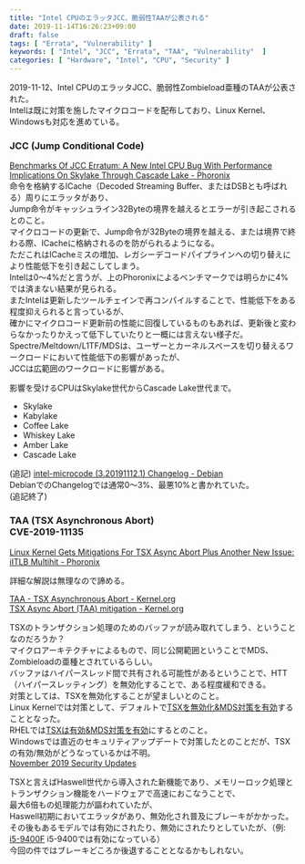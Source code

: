 ```yaml
---
title: "Intel CPUのエラッタJCC、脆弱性TAAが公表される"
date: 2019-11-14T16:26:23+09:00
draft: false
tags: [ "Errata", "Vulnerability" ]
keywords: [ "Intel", "JCC", "Errata", "TAA", "Vulnerability"  ]
categories: [ "Hardware", "Intel", "CPU", "Security" ]
---
```


2019-11-12、Intel CPUのエラッタJCC、脆弱性Zombieload亜種のTAAが公表された。  
Intelは既に対策を施したマイクロコードを配布しており、Linux Kernel、Windowsも対応を進めている。  

### JCC (Jump Conditional Code)
[Benchmarks Of JCC Erratum: A New Intel CPU Bug With Performance Implications On Skylake Through Cascade Lake - Phoronix](https://www.phoronix.com/scan.php?page=article&item=intel-jcc-microcode&num=1)  
命令を格納するICache（Decoded Streaming Buffer、またはDSBとも呼ばれる）周りにエラッタがあり、  
Jump命令がキャッシュライン32Byteの境界を越えるとエラーが引き起こされるとのこと。  
マイクロコードの更新で、Jump命令が32Byteの境界を越える、または境界で終わる際、ICacheに格納されるのを防がられるようになる。  
ただこれはICacheミスの増加、レガシーデコードパイプラインへの切り替えにより性能低下を引き起こしてしまう。  
Intelは0〜4%だと言うが、上のPhoronixによるベンチマークでは明らかに4%では済まない結果が見られる。  
またIntelは更新したツールチェインで再コンパイルすることで、性能低下をある程度抑えられると言っているが、  
確かにマイクロコード更新前の性能に回復しているものもあれば、更新後と変わらなかったりかえって低下していたりと一概には言えない様子だ。  
Spectre/Meltdown/L1TF/MDSは、ユーザーとカーネルスペースを切り替えるワークロードにおいて性能低下の影響があったが、  
JCCは広範囲のワークロードに影響がある。  

影響を受けるCPUはSkylake世代からCascade Lake世代まで。  

 * Skylake
 * Kabylake
 * Coffee Lake
 * Whiskey Lake
 * Amber Lake
 * Cascade Lake

(追記)
[intel-microcode (3.20191112.1)  Changelog - Debian](https://metadata.ftp-master.debian.org/changelogs//non-free/i/intel-microcode/intel-microcode_3.20191112.1_changelog)  
DebianでのChangelogでは通常0〜3%、最悪10%と書かれていた。  
(追記終了)

### TAA (TSX Asynchronous Abort) <br> CVE-2019-11135
[Linux Kernel Gets Mitigations For TSX Async Abort Plus Another New Issue: iITLB Multihit - Phoronix](https://www.phoronix.com/scan.php?page=news_item&px=iITLB-Multihit-TAA-Kernel-Code)  

詳細な解説は無理なので諦める。  

[TAA - TSX Asynchronous Abort - Kernel.org](https://git.kernel.org/pub/scm/linux/kernel/git/torvalds/linux.git/tree/Documentation/admin-guide/hw-vuln/tsx_async_abort.rst?id=a7a248c593e4fd7a67c50b5f5318fe42a0db335e)  
[TSX Async Abort (TAA) mitigation - Kernel.org](https://git.kernel.org/pub/scm/linux/kernel/git/torvalds/linux.git/tree/Documentation/x86/tsx_async_abort.rst?id=a7a248c593e4fd7a67c50b5f5318fe42a0db335e)  

TSXのトランザクション処理のためのバッファが読み取れてしまう、ということなのだろうか？  
マイクロアーキテクチャによるもので、同じ公開範囲ということでMDS、Zombieloadの亜種とされているらしい。  
バッファはハイパースレッド間で共有される可能性があるということで、HTT（ハイパースレッティング）を無効化することで、ある程度緩和できる。  
対策としては、TSXを無効化することが望ましいとのこと。  
Linux Kernelでは対策として、デフォルトで[TSXを無効化&MDS対策を有効](https://git.kernel.org/pub/scm/linux/kernel/git/torvalds/linux.git/tree/Documentation/admin-guide/hw-vuln/tsx_async_abort.rst?id=a7a248c593e4fd7a67c50b5f5318fe42a0db335e#n274)することとなった。  
RHELでは[TSXは有効&MDS対策を有効](https://access.redhat.com/solutions/tsx-asynchronousabort)にするとのこと。  
Windowsでは直近のセキュリティアップデートで対策したとのことだが、TSXの有効/無効がどうなっているかは不明。  
[November 2019 Security Updates ](https://portal.msrc.microsoft.com/en-us/security-guidance/releasenotedetail/164aa83e-499c-e911-a994-000d3a33c573)

TSXと言えばHaswell世代から導入された新機能であり、メモリーロック処理とトランザクション機能をハードウェアで高速におこなうことで、  
最大6倍もの処理能力が謳われていたが、  
Haswell初期においてエラッタがあり、無効化され普及にブレーキがかかった。  
その後もあるモデルでは有効にされたり、無効にされたりとしていたが、（例: [i5-9400F](https://ark.intel.com/content/www/us/en/ark/products/190883/intel-core-i5-9400f-processor-9m-cache-up-to-4-10-ghz.html) i5-9400では有効になっている）  
今回の件ではブレーキどころか後退することとなるかもしれない。  

